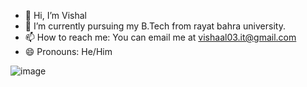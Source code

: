 - 👋 Hi, I’m Vishal
- 🌱 I’m currently pursuing my B.Tech from rayat bahra university.
- 📫 How to reach me: You can email me at vishaal03.it@gmail.com
- 😄 Pronouns: He/Him

![image](https://github.com/VISHAL-038/VISHAL-038/assets/139211278/8165d719-5d14-4007-831f-9077ed520386)



<!---
VISHAL-038/VISHAL-038 is a ✨ special ✨ repository because its `README.md` (this file) appears on your GitHub profile.
You can click the Preview link to take a look at your changes.
--->
